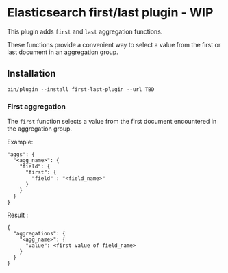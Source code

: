 # Elasticsearch first/last plugin - WIP

This plugin adds `first` and `last` aggregation functions.  

These functions provide a convenient way to select a value from the first or last document in an aggregation group.

Installation
------------

```
bin/plugin --install first-last-plugin --url TBD
```

### First aggregation

The `first` function selects a value from the first document encountered in the aggregation group.

Example:
```
"aggs": {
  "<agg_name>": {
    "field": { 
      "first": { 
        "field" : "<field_name>"
      }
    }
  }
}
```

Result :

```
{
  "aggregations": {
    "<agg_name>": {
      "value": <first value of field_name>
    }
  }
}
```

